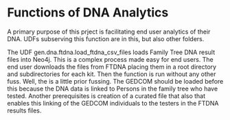 <h1>Functions of DNA Analytics</h1>

A primary purpose of this prject is facilitating end user analytics of their DNA. UDFs subserving this function are in this, but also other folders. <br>

The UDF gen.dna.ftdna.load_ftdna_csv_files loads Family Tree DNA result files into Neo4j. This is a complex process made easy for end users. The end user downloads the files from FTDNA placing them in a root directory and subdirectories for each kit. Then the function is run without any other fuss. Well, the is a little prior fussing. The GEDCOM should be loaded before this because the DNA data is linked to Persons in the family tree who have tested. Another prerequisites is creation of a curated file that also that enables this linking of the GEDCOM individuals to the testers in the FTDNA results files.
